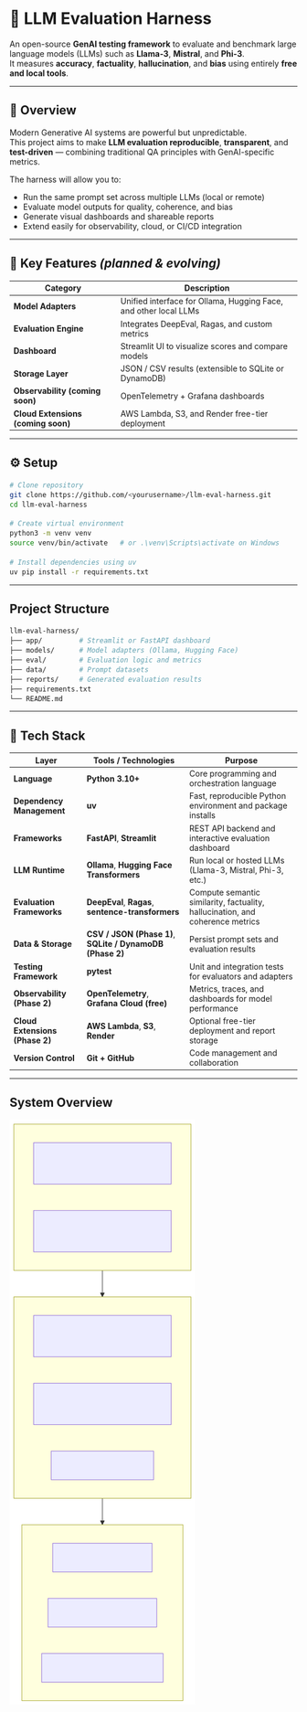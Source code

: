 # 🧪 LLM Evaluation Harness

An open-source **GenAI testing framework** to evaluate and benchmark large language models (LLMs) such as **Llama-3**, **Mistral**, and **Phi-3**.  
It measures **accuracy**, **factuality**, **hallucination**, and **bias** using entirely **free and local tools**.

---

## 🎯 Overview

Modern Generative AI systems are powerful but unpredictable.  
This project aims to make **LLM evaluation reproducible**, **transparent**, and **test-driven** — combining traditional QA principles with GenAI-specific metrics.

The harness will allow you to:
- Run the same prompt set across multiple LLMs (local or remote)
- Evaluate model outputs for quality, coherence, and bias
- Generate visual dashboards and shareable reports
- Extend easily for observability, cloud, or CI/CD integration

---

## 🧠 Key Features *(planned & evolving)*

| Category | Description |
|-----------|-------------|
| **Model Adapters** | Unified interface for Ollama, Hugging Face, and other local LLMs |
| **Evaluation Engine** | Integrates DeepEval, Ragas, and custom metrics |
| **Dashboard** | Streamlit UI to visualize scores and compare models |
| **Storage Layer** | JSON / CSV results (extensible to SQLite or DynamoDB) |
| **Observability (coming soon)** | OpenTelemetry + Grafana dashboards |
| **Cloud Extensions (coming soon)** | AWS Lambda, S3, and Render free-tier deployment |

---

## ⚙️ Setup

```bash
# Clone repository
git clone https://github.com/<yourusername>/llm-eval-harness.git
cd llm-eval-harness

# Create virtual environment
python3 -m venv venv
source venv/bin/activate   # or .\venv\Scripts\activate on Windows

# Install dependencies using uv
uv pip install -r requirements.txt
```
---

## Project Structure
```bash
llm-eval-harness/
├── app/         # Streamlit or FastAPI dashboard
├── models/      # Model adapters (Ollama, Hugging Face)
├── eval/        # Evaluation logic and metrics
├── data/        # Prompt datasets
├── reports/     # Generated evaluation results
├── requirements.txt
└── README.md
```

---

## 🧰 Tech Stack

| Layer                          | Tools / Technologies                                      | Purpose                                                                       |
| ------------------------------ | --------------------------------------------------------- | ----------------------------------------------------------------------------- |
| **Language**                   | **Python 3.10+**                                          | Core programming and orchestration language                                   |
| **Dependency Management**      | **uv**                                                    | Fast, reproducible Python environment and package installs                    |
| **Frameworks**                 | **FastAPI**, **Streamlit**                                | REST API backend and interactive evaluation dashboard                         |
| **LLM Runtime**                | **Ollama**, **Hugging Face Transformers**                 | Run local or hosted LLMs (Llama-3, Mistral, Phi-3, etc.)                      |
| **Evaluation Frameworks**      | **DeepEval**, **Ragas**, **sentence-transformers**        | Compute semantic similarity, factuality, hallucination, and coherence metrics |
| **Data & Storage**             | **CSV / JSON (Phase 1)**, **SQLite / DynamoDB (Phase 2)** | Persist prompt sets and evaluation results                                    |
| **Testing Framework**          | **pytest**                                                | Unit and integration tests for evaluators and adapters                        |
| **Observability (Phase 2)**    | **OpenTelemetry**, **Grafana Cloud (free)**               | Metrics, traces, and dashboards for model performance                         |
| **Cloud Extensions (Phase 2)** | **AWS Lambda**, **S3**, **Render**                        | Optional free-tier deployment and report storage                              |
| **Version Control**            | **Git + GitHub**                                          | Code management and collaboration                                             |

---

## System Overview

![System Overview](docs/llm-eval-overview.svg)